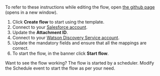

To refer to these instructions while editing the flow, open [the github page](https://github.com/ot4i/app-connect-templates/blob/master/resources/markdown/Download%20a%20PDF%20Attachment%20from%20Salesforce%20and%20Add%20the%20PDF%20Document%20To%20Watson%20Discovery%20Service_instructions.md) (opens in a new window).

1. Click **Create flow** to start using the template.
1. Connect to your [Salesforce account](https://ibm.biz/aassalesforce).
1. Update the **Attachment ID**.
1. Connect to your [Watson Discovery Service account](https://ibm.biz/aasibmwatsondisc).
1. Update the mandatory fields and ensure that all the mappings are correct.
1. To start the flow, in the banner click **Start flow**.

Want to see the flow working? The flow is started by a scheduler. Modify the Schedule event to start the flow as per your need. 
